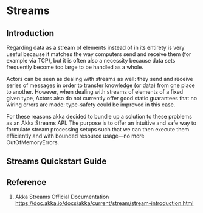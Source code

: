 # Streams

## Introduction
Regarding data as a stream of elements instead of in its entirety is very useful because it matches the way computers send and receive them (for example via TCP), but it is often also a necessity because data sets frequently become too large to be handled as a whole.   

Actors can be seen as dealing with streams as well: they send and receive series of messages in order to transfer knowledge (or data) from one place to another. However, when dealing with streams of elements of a fixed given type, Actors also do not currently offer good static guarantees that no wiring errors are made: type-safety could be improved in this case.   

For these reasons akka decided to bundle up a solution to these problems as an Akka Streams API. The purpose is to offer an intuitive and safe way to formulate stream processing setups such that we can then execute them efficiently and with bounded resource usage—no more OutOfMemoryErrors.

## Streams Quickstart Guide







## Reference
1. Akka Streams Official Documentation https://doc.akka.io/docs/akka/current/stream/stream-introduction.html


